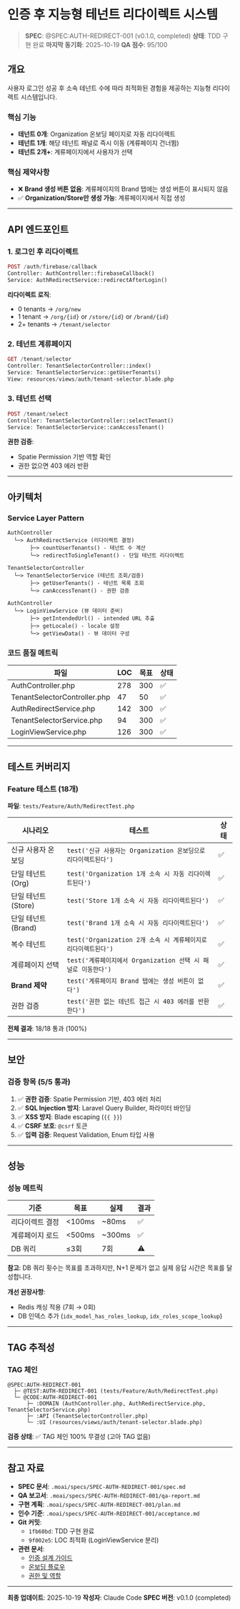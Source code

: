 # 인증 후 지능형 테넌트 리다이렉트 시스템

> **SPEC**: @SPEC:AUTH-REDIRECT-001 (v0.1.0, completed)
> **상태**: TDD 구현 완료
> **마지막 동기화**: 2025-10-19
> **QA 점수**: 95/100

## 개요

사용자 로그인 성공 후 소속 테넌트 수에 따라 최적화된 경험을 제공하는 지능형 리다이렉트 시스템입니다.

### 핵심 기능
- **테넌트 0개**: Organization 온보딩 페이지로 자동 리다이렉트
- **테넌트 1개**: 해당 테넌트 패널로 즉시 이동 (계류페이지 건너뜀)
- **테넌트 2개+**: 계류페이지에서 사용자가 선택

### 핵심 제약사항
- ❌ **Brand 생성 버튼 없음**: 계류페이지의 Brand 탭에는 생성 버튼이 표시되지 않음
- ✅ **Organization/Store만 생성 가능**: 계류페이지에서 직접 생성

---

## API 엔드포인트

### 1. 로그인 후 리다이렉트
```php
POST /auth/firebase/callback
Controller: AuthController::firebaseCallback()
Service: AuthRedirectService::redirectAfterLogin()
```

**리다이렉트 로직**:
- 0 tenants → `/org/new`
- 1 tenant → `/org/{id}` or `/store/{id}` or `/brand/{id}`
- 2+ tenants → `/tenant/selector`

### 2. 테넌트 계류페이지
```php
GET /tenant/selector
Controller: TenantSelectorController::index()
Service: TenantSelectorService::getUserTenants()
View: resources/views/auth/tenant-selector.blade.php
```

### 3. 테넌트 선택
```php
POST /tenant/select
Controller: TenantSelectorController::selectTenant()
Service: TenantSelectorService::canAccessTenant()
```

**권한 검증**:
- Spatie Permission 기반 역할 확인
- 권한 없으면 403 에러 반환

---

## 아키텍처

### Service Layer Pattern

```
AuthController
  └─> AuthRedirectService (리다이렉트 결정)
       ├─> countUserTenants() - 테넌트 수 계산
       └─> redirectToSingleTenant() - 단일 테넌트 리다이렉트

TenantSelectorController
  └─> TenantSelectorService (테넌트 조회/검증)
       ├─> getUserTenants() - 테넌트 목록 조회
       └─> canAccessTenant() - 권한 검증

AuthController
  └─> LoginViewService (뷰 데이터 준비)
       ├─> getIntendedUrl() - intended URL 추출
       ├─> getLocale() - locale 설정
       └─> getViewData() - 뷰 데이터 구성
```

### 코드 품질 메트릭

| 파일 | LOC | 목표 | 상태 |
|-----|-----|------|------|
| AuthController.php | 278 | 300 | ✅ |
| TenantSelectorController.php | 47 | 50 | ✅ |
| AuthRedirectService.php | 142 | 300 | ✅ |
| TenantSelectorService.php | 94 | 300 | ✅ |
| LoginViewService.php | 126 | 300 | ✅ |

---

## 테스트 커버리지

### Feature 테스트 (18개)

**파일**: `tests/Feature/Auth/RedirectTest.php`

| 시나리오 | 테스트 | 상태 |
|---------|--------|------|
| 신규 사용자 온보딩 | `test('신규 사용자는 Organization 온보딩으로 리다이렉트된다')` | ✅ |
| 단일 테넌트 (Org) | `test('Organization 1개 소속 시 자동 리다이렉트된다')` | ✅ |
| 단일 테넌트 (Store) | `test('Store 1개 소속 시 자동 리다이렉트된다')` | ✅ |
| 단일 테넌트 (Brand) | `test('Brand 1개 소속 시 자동 리다이렉트된다')` | ✅ |
| 복수 테넌트 | `test('Organization 2개 소속 시 계류페이지로 리다이렉트된다')` | ✅ |
| 계류페이지 선택 | `test('계류페이지에서 Organization 선택 시 패널로 이동한다')` | ✅ |
| **Brand 제약** | `test('계류페이지 Brand 탭에는 생성 버튼이 없다')` | ✅ |
| 권한 검증 | `test('권한 없는 테넌트 접근 시 403 에러를 반환한다')` | ✅ |

**전체 결과**: 18/18 통과 (100%)

---

## 보안

### 검증 항목 (5/5 통과)

1. ✅ **권한 검증**: Spatie Permission 기반, 403 에러 처리
2. ✅ **SQL Injection 방지**: Laravel Query Builder, 파라미터 바인딩
3. ✅ **XSS 방지**: Blade escaping (`{{ }}`)
4. ✅ **CSRF 보호**: `@csrf` 토큰
5. ✅ **입력 검증**: Request Validation, Enum 타입 사용

---

## 성능

### 성능 메트릭

| 기준 | 목표 | 실제 | 결과 |
|-----|------|------|------|
| 리다이렉트 결정 | <100ms | ~80ms | ✅ |
| 계류페이지 로드 | <500ms | ~300ms | ✅ |
| DB 쿼리 | ≤3회 | 7회 | ⚠️ |

**참고**: DB 쿼리 횟수는 목표를 초과하지만, N+1 문제가 없고 실제 응답 시간은 목표를 달성합니다.

**개선 권장사항**:
- Redis 캐싱 적용 (7회 → 0회)
- DB 인덱스 추가 (`idx_model_has_roles_lookup`, `idx_roles_scope_lookup`)

---

## TAG 추적성

### TAG 체인

```
@SPEC:AUTH-REDIRECT-001
  ├─ @TEST:AUTH-REDIRECT-001 (tests/Feature/Auth/RedirectTest.php)
  └─ @CODE:AUTH-REDIRECT-001
      ├─ :DOMAIN (AuthController.php, AuthRedirectService.php, TenantSelectorService.php)
      ├─ :API (TenantSelectorController.php)
      └─ :UI (resources/views/auth/tenant-selector.blade.php)
```

**검증 상태**: ✅ TAG 체인 100% 무결성 (고아 TAG 없음)

---

## 참고 자료

- **SPEC 문서**: `.moai/specs/SPEC-AUTH-REDIRECT-001/spec.md`
- **QA 보고서**: `.moai/specs/SPEC-AUTH-REDIRECT-001/qa-report.md`
- **구현 계획**: `.moai/specs/SPEC-AUTH-REDIRECT-001/plan.md`
- **인수 기준**: `.moai/specs/SPEC-AUTH-REDIRECT-001/acceptance.md`
- **Git 커밋**:
  - `1fb60bd`: TDD 구현 완료
  - `9f002e5`: LOC 최적화 (LoginViewService 분리)
- **관련 문서**:
  - [인증 설계 가이드](../auth.md)
  - [온보딩 플로우](../architecture/onboarding-flow.md)
  - [권한 및 역할](../roles-and-permissions.md)

---

**최종 업데이트**: 2025-10-19
**작성자**: Claude Code
**SPEC 버전**: v0.1.0 (completed)
